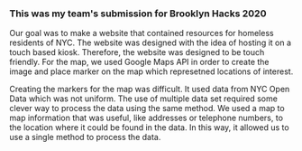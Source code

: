 ### This was my team's submission for Brooklyn Hacks 2020

Our goal was to make a website that contained resources for homeless residents of NYC. The website was designed with the idea of hosting it on a touch based kiosk. Therefore, the website was designed to be touch friendly. For the map, we used Google Maps API in order to create the image and place marker on the map which represetned locations of interest.

Creating the markers for the map was difficult. It used data from NYC Open Data which was not uniform. The use of multiple data set required some clever way to process the data using the same method. We used a map to map information that was useful, like addresses or telephone numbers, to the location where it could be found in the data. In this way, it allowed us to use a single method to process the data.
